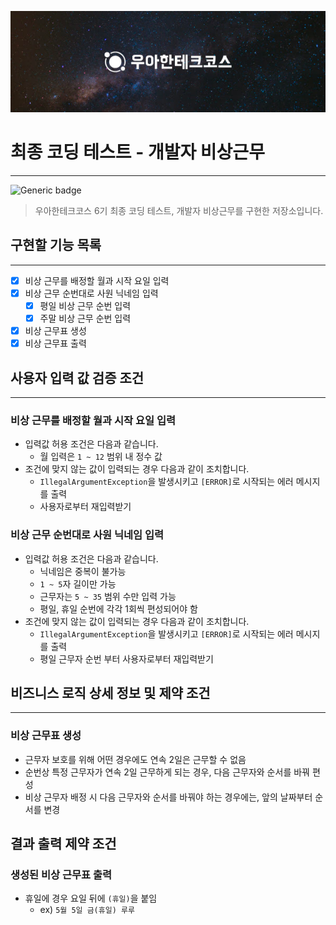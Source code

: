 <p align="center">
    <img src="images/title.png" alt="우아한테크코스">
</p>

# 최종 코딩 테스트 - 개발자 비상근무

---

![Generic badge](https://img.shields.io/badge/test-0_passed-blue.svg)

> 우아한테크코스 6기 최종 코딩 테스트, 개발자 비상근무를 구현한 저장소입니다.

## 구현할 기능 목록

---

- [X] 비상 근무를 배정할 월과 시작 요일 입력
- [X] 비상 근무 순번대로 사원 닉네임 입력
    - [X] 평일 비상 근무 순번 입력
    - [X] 주말 비상 근무 순번 입력
- [X] 비상 근무표 생성
- [X] 비상 근무표 출력

## 사용자 입력 값 검증 조건

---

### 비상 근무를 배정할 월과 시작 요일 입력

- 입력값 허용 조건은 다음과 같습니다.
    - 월 입력은 `1 ~ 12` 범위 내 정수 값
- 조건에 맞지 않는 값이 입력되는 경우 다음과 같이 조치합니다.
    - `IllegalArgumentException`을 발생시키고 `[ERROR]`로 시작되는 에러 메시지를 출력
    - 사용자로부터 재입력받기

### 비상 근무 순번대로 사원 닉네임 입력

- 입력값 허용 조건은 다음과 같습니다.
    - 닉네임은 중복이 불가능
    - `1 ~ 5`자 길이만 가능
    - 근무자는 `5 ~ 35` 범위 수만 입력 가능
    - 평일, 휴일 순번에 각각 1회씩 편성되어야 함
- 조건에 맞지 않는 값이 입력되는 경우 다음과 같이 조치합니다.
    - `IllegalArgumentException`을 발생시키고 `[ERROR]`로 시작되는 에러 메시지를 출력
    - 평일 근무자 순번 부터 사용자로부터 재입력받기

## 비즈니스 로직 상세 정보 및 제약 조건

---

### 비상 근무표 생성

- 근무자 보호를 위해 어떤 경우에도 연속 2일은 근무할 수 없음
- 순번상 특정 근무자가 연속 2일 근무하게 되는 경우, 다음 근무자와 순서를 바꿔 편성
- 비상 근무자 배정 시 다음 근무자와 순서를 바꿔야 하는 경우에는, 앞의 날짜부터 순서를 변경

## 결과 출력 제약 조건

### 생성된 비상 근무표 출력

- 휴일에 경우 요일 뒤에 `(휴일)`을 붙임
    - ex) `5월 5일 금(휴일) 루루`

